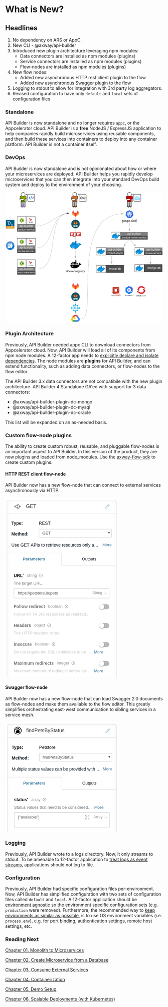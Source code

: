 # What is New?

## Headlines

1. No dependency on ARS or AppC. 
1. New CLI - @axway/api-builder
1. Introduced new plugin architecture leveraging npm modules:
    * Data connectors are installed as npm modules (plugins)
    * Service connectors are installed as npm modules (plugins)
    * Flow-nodes are installed as npm modules (plugins)
1. New flow nodes:
    * Added new asynchronous HTTP rest client plugin to the flow
    * Added new asynchronous Swagger plugin to the flow
1. Logging to stdout to allow for integration with 3rd party log aggregators.
1. Revised configuration to have only `default` and `local` sets of configuration files


### Standalone

API Builder is now standalone and no longer requires `appc`, or the Appcelerator cloud.  API Builder is a **free** NodeJS / ExpressJS application to help companies rapidly build microservices using reusable components, and then build these services into containers to deploy into any container platform.  API Builder is not a container itself.

### DevOps

API Builder is now standalone and is not opinionated about how or where your microservices are deployed. API Builder helps you rapidly develop microservices that you can then integrate into your standard DevOps build system and deploy to the environment of your choosing.

![DevOps](../images/architecture.png)

### Plugin Architecture

Previously, API Builder needed appc CLI to download connectors from Appcelerator cloud.  Now, API Builder will load all of its components from npm node modules.  A 12-factor app needs to [explicitly declare and isolate dependencies](https://12factor.net/dependencies).  The node modules are **plugins** for API Builder, and can extend functionality, such as adding data connectors, or flow-nodes to the flow editor. 

The API Builder 3.x data connectors are not compatibile with the new plugin architecture. API Builder 4 Standalone GA'ed with support for 3 data connectors:

* @axway/api-builder-plugin-dc-mongo
* @axway/api-builder-plugin-dc-mysql
* @axway/api-builder-plugin-dc-oracle

This list will be expanded on an as-needed basis.

### Custom flow-node plugins

The ability to create custom robust, reusable, and pluggable flow-nodes is an important aspect to API Builder.  In this version of the product, they are now plugins and loaded from node_modules.  Use the [axway-flow-sdk](https://www.npmjs.com/package/axway-flow-sdk) to create custom plugins.

#### HTTP REST client flow-node

API Builder now has a new flow-node that can connect to external services asynchronously via HTTP.

![REST flow-node](./images/rest-client.png)

#### Swagger flow-node

API Builder now has a new flow-node that can load Swagger 2.0 documents as flow-nodes and make them available to the flow editor.  This greatly simplifies orchestrating east-west communication to sibling services in a service mesh.

![Swagger flow-node](./images/swagger-flow-node.png)

### Logging

Previously, API Builder wrote to a logs directory.  Now, it only streams to stdout.  To be amenable to 12-factor application to [treat logs as event streams](https://12factor.net/logs), applications should not log to file.

### Configuration

Previously, API Builder had specific configuration files per-environment.  Now, API Builder has simplified configuration with two sets of configuration files called `default` and `local`.  A 12-factor application should be [environment agnostic](https://12factor.net/config) so the environment specific configuration sets (e.g. `production` were removed).  Furthermore, the recommended way to [keep environments as similar as possible](https://12factor.net/dev-prod-parity), is to use OS environment variables (i.e. `process.env`), e.g. for [port binding](https://12factor.net/port-binding), authentication settings, remote host settings, etc.

### Reading Next

[Chapter 01. Monolith to Microservices](./01_demo_scenario)

[Chapter 02. Create Microservice from a Database](./02_microservice_from_db)

[Chapter 03. Consume External Services](./03_external_services)

[Chapter 04. Containerization](./04_containerization)

[Chapter 05. Demo Setup](./05_demo_setup)

[Chapter 06. Scalable Deployments (with Kubernetes)](./06_kubernetes)